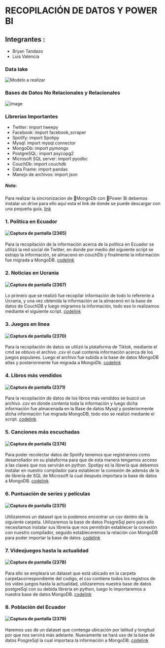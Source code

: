 # RECOPILACIÓN DE DATOS Y POWER BI

## Integrantes :
- Bryan Tandazo
- Luis Valencia

### Data lake
![Modelo a realizar](https://user-images.githubusercontent.com/77359338/156857788-a561dc97-484e-46fa-95fb-19671eae47be.jpg)

### Bases de Datos No Relacionales y Relacionales
![image](https://user-images.githubusercontent.com/77359338/156857877-b6d5db65-101d-4029-850c-741faad7cf6b.png)

### Librerías Importantes
- Twitter: import tweepy
- Facebook: import facebook_scraper
- Spotify: import Spotipy
- Mysql: import mysql.connector
- MongoDb: import pymongo
- PostgreSQL: import psycopg2
- Microsoft SQL server: import pyodbc
- CouchDb: import couchdb
- Data Frame: import pandas
- Manejo de archivos: import json

##### Nota: 
Para realizar la sincronizacion de 🍃MongoDb con 📶Power Bi debemos instalar un drive para ello aquí esta el link de donde se puede descargar con una pequeña guía.
[link](https://www.magnitude.com/blog/connect-mongodb-tableau)

### 1. Politica en Ecuador

#### ![Captura de pantalla (2365)](https://user-images.githubusercontent.com/77359338/156854535-cf39b369-79bd-4689-8ce8-8c4cfe274158.png)

Para la recopilación de la información acerca de la política en Ecuador se utilizó la red social de Twitter, en donde por medio del siguiente script se extrajo la información, se almacenó en couchDb y finalmente la información fue migrada a MongoDB.
[codelink](https://github.com/stalin246/ProyectoFinal_AnalisisdeDatos/tree/main/Twitter)

### 2. Noticias en Ucrania

#### ![Captura de pantalla (2367)](https://user-images.githubusercontent.com/77359338/156854836-a10d0668-a7af-4692-9500-dec616354535.png)

Lo  primero que se realizó fue recopilar información de todo lo referente a Ucrania, y una vez obtenida la información se la almacenó en la base de datos de CouchDB y luego migramos la información, todo eso lo realizamos mediante el siguiente script.
[codelink](https://github.com/stalin246/ProyectoFinal_AnalisisdeDatos/tree/main/Facebook)

### 3. Juegos en linea

#### ![Captura de pantalla (2370)](https://user-images.githubusercontent.com/77359338/156855143-965b39c7-3833-41a4-98fa-059651efca81.png)

Para la recopilación de datos se utilizó la plataforma de Tiktok, mediante el cmd se obtuvo el archivo .csv el cual contenía información acerca de los juegos populares. Luego el archivo fue subida a la base de datos MongoDB atlas  y posteriormente fue migrada a MongoDb.
[codelink](https://github.com/stalin246/ProyectoFinal_AnalisisdeDatos/tree/main/TikTok)

### 4. Libros más vendidos

#### ![Captura de pantalla (2371)](https://user-images.githubusercontent.com/77359338/156855276-87d6f6c4-135a-4324-9d69-532a99ba7317.png)

Para la recopilación de datos de los libros más vendidos se buscó un archivo .csv en donde contenía toda la información y luego dicha información fue almacenada en la Base de datos Mysql y posteriormente dicha información fue migrada MongoDB, todo eso se realizó mediante el script.
[codelink](https://github.com/stalin246/ProyectoFinal_AnalisisdeDatos/tree/main/Github)

### 5. Canciones más escuchadas

#### ![Captura de pantalla (2374)](https://user-images.githubusercontent.com/77359338/156855644-db5d166c-c5a1-4faa-b28b-b55dde30c51b.png)

Para poder recolectar datos de Spotify tenemos que registrarnos como desarrollador en su plataforma para que de esta manera tengamos acceso a las claves que nos servirán en python. Spotipy es la librería que debemos instalar en nuestro compilador para establecer la conexión de además de la de librería de SQL de Microsoft la cual después importara la base de datos a MongoDB.
[codelink](https://github.com/stalin246/ProyectoFinal_AnalisisdeDatos/tree/main/Spotify)

### 6. Puntuación  de series y peliculas

#### ![Captura de pantalla (2375)](https://user-images.githubusercontent.com/77359338/156855814-5247e756-813b-4280-ada8-e1215f8a6f0f.png)

Utilizaremos un dataset que lo podemos encontrar un csv dentro de la siguiente carpeta. Utilizaremos la base de datos PosgreSql pero para ello necesitamos instalar sus librería que nos permitirán establecer la conexión con nuestro compilador, seguido estableceremos la relación con MongoDB para poder importar la base de datos.
[codelink](https://github.com/stalin246/ProyectoFinal_AnalisisdeDatos/tree/main/IMBD)

### 7. Videojuegos hasta la actualidad

#### ![Captura de pantalla (2378)](https://user-images.githubusercontent.com/77359338/156856094-042935cf-de9b-4491-9d15-958004c8bcd5.png)

Para ello se empleará un dataset que está ubicado en la carpeta carpetacorrespondiente del codigo, el csv contiene todos los registros de los video juegos hasta la actualidad, utilizaremos nuestra base de datos postgreSql con su debida librería en python, luego lo importaremos a nuestra base de datos MongoDB.
[codelink](https://github.com/stalin246/ProyectoFinal_AnalisisdeDatos/tree/main/Metacritic)

### 8. Población del Ecuador

#### ![Captura de pantalla (2379)](https://user-images.githubusercontent.com/77359338/156856302-49bd6957-4853-4f4a-a645-0108d66e2f3a.png)

Haremos uso de un dataset que contenga ubicación por latitud y longitud por que nos servirá más adelante. Nuevamente se hará uso de la base de datos PosgreSql la cual importara la información a MongoDB.
[codelink](https://github.com/stalin246/ProyectoFinal_AnalisisdeDatos/tree/main/Simplemaps)









